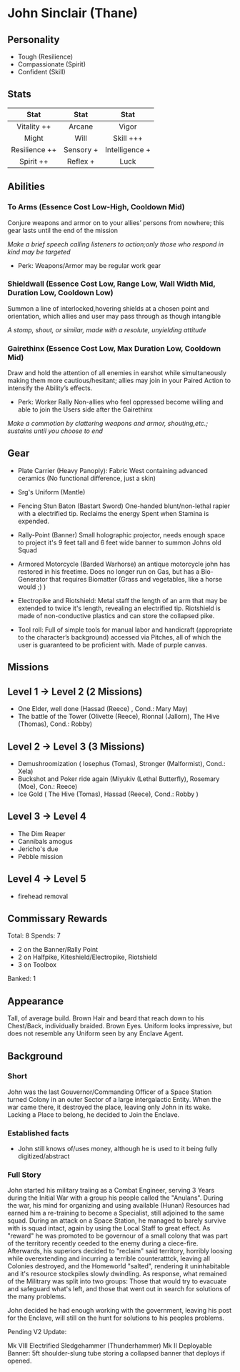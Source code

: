 # John Sinclair (Thane)

## Personality

- Tough (Resilience)
- Compassionate (Spirit)
- Confident (Skill)

## Stats

|     Stat      |  Stat   |     Stat     |
| :-----------: | :-----: | :----------: |
|  Vitality ++  | Arcane  |    Vigor     |
|     Might     |  Will   |   Skill +++  |
| Resilience ++ | Sensory + | Intelligence + |
|    Spirit ++    | Reflex +  |     Luck     |

## Abilities

### To Arms (Essence Cost Low-High, Cooldown Mid)
 Conjure weapons and armor on to your allies’ persons from
 nowhere; this gear lasts until the end of the mission

*Make a brief speech calling listeners to action;only those who respond in kind may be targeted*

- Perk: Weapons/Armor may be regular work gear
  
### Shieldwall (Essence Cost Low, Range Low, Wall Width Mid, Duration Low, Cooldown Low)
 
 Summon a line of interlocked,hovering shields at a chosen point
 and orientation, which allies and user may pass through as 
 though intangible

*A stomp, shout, or similar, made with a resolute, unyielding attitude*


### Gairethinx (Essence Cost Low, Max Duration Low, Cooldown Mid)

 Draw and hold the attention of all enemies in earshot while
 simultaneously making them more cautious/hesitant; allies may
 join in your Paired Action to intensify the Ability’s effects.

- Perk: Worker Rally
 Non-allies who feel oppressed become willing and able to join the Users side after the Gairethinx

*Make a commotion by clattering weapons and armor, shouting,etc.; sustains until you choose to end*


## Gear

- Plate Carrier (Heavy Panoply):
  Fabric West containing advanced ceramics (No functional difference, just a skin)
- Srg's Uniform (Mantle)
- Fencing Stun Baton (Bastart Sword)
  One-handed blunt/non-lethal rapier with a electrified tip. Reclaims the energy Spent when Stamina is expended.

- Rally-Point (Banner)
  Small holographic projector, needs enough space to project it's 9 feet tall and 6 feet wide banner to summon Johns old Squad
- Armored Motorcycle (Barded Warhorse)
  an antique motorcycle john has restored in his freetime. Does no longer run on Gas, but has a Bio-Generator that requires Biomatter
(Grass and vegetables, like a horse would ;) )
- Electropike and Riotshield: 
  Metal staff the length of an arm that may be extended to twice it's length, revealing an electrified tip.
  Riotshield is made of non-conductive plastics and can store the collapsed pike.

- Tool roll: Full of simple tools for manual labor and handicraft (appropriate to the character’s background) accessed via Pitches, all of which the user is guaranteed to be proficient with. Made of purple canvas.

## Missions

## Level 1 -> Level 2 (2 Missions)
- One Elder, well done (Hassad (Reece) , Cond.: Mary May)
- The battle of the Tower (Olivette (Reece), Rionnal (Jallorn), The Hive (Thomas), Cond.: Robby)

## Level 2 -> Level 3 (3 Missions)
- Demushroomization ( Iosephus (Tomas), Stronger (Malformist), Cond.: Xela)
- Buckshot and Poker ride again (Miyukiv (Lethal Butterfly), Rosemary (Moe), Con.: Reece)
- Ice Gold ( The Hive (Tomas), Hassad (Reece), Cond.: Robby )

## Level 3 -> Level 4

- The Dim Reaper
- Cannibals amogus
- Jericho's due
- Pebble mission

## Level 4 -> Level 5

- firehead removal

## Commissary Rewards

Total: 8
Spends: 7

- 2 on the Banner/Rally Point
- 2 on Halfpike, Kiteshield/Electropike, Riotshield
- 3 on Toolbox

Banked: 1

## Appearance

Tall, of average build. Brown Hair and beard that reach down to his Chest/Back, individually braided. Brown Eyes. Uniform looks impressive, but does not resemble any Uniform seen by any Enclave Agent.

## Background


### Short
John was the last Gouvernor/Commanding Officer of a Space Station turned Colony in an outer Sector of a large intergalactic Entity. When the war came there, it destroyed the place, leaving only John in its wake. Lacking a Place to belong, he decided to Join the Enclave.

### Established facts
- John still knows of/uses money, although he is used to it being fully digitized/abstract

### Full Story

John started his military traiing as a Combat Engineer, serving 3 Years during the Initial War with a group his people called the "Anulans".
During the war, his mind for organizing and using available (Hunan) Resources had earned him a re-training to become a Specialist, still adjoined to the same squad.
During an attack on a Space Station, he managed to barely survive with is squad intact, again by using the Local Staff to great effect.
As "reward" he was promoted to be governour of a small colony that was part of the territory recently ceeded to the enemy during a ciece-fire.
Afterwards, his superiors decided to "reclaim" said territory, horribly loosing while overextending and incurring a terrible counteratttck, leaving all Colonies destroyed, and 
the Homeworld "salted", rendering it uninhabitable and it's resource stockpiles slowly dwindling. 
As response, what remained of the Militrary was split into two groups: Those that would try to evacuate and safeguard what's left, and those that went out in search for solutions of the many problems.

John decided he had enough working with the government, leaving his post for the Enclave, will still on the hunt for solutions to his peoples problems.

Pending V2 Update:

Mk VIII Electrified Sledgehammer (Thunderhammer)
Mk II Deployable Banner: 5ft shoulder-slung tube storing a collapsed banner that deploys if opened. 
